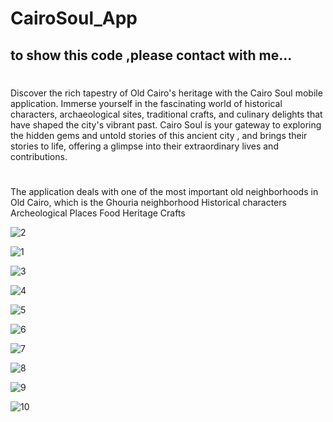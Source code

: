 # CairoSoul_App
## to show this code ,please contact with me...
# 
Discover the rich tapestry of Old Cairo's heritage with the Cairo Soul mobile application. 
Immerse yourself in the fascinating world of historical characters, archaeological sites, traditional crafts, and culinary delights that have shaped the city's vibrant past.
Cairo Soul is your gateway to exploring the hidden gems and untold stories of this ancient city , and brings their stories to life, offering a glimpse into their extraordinary lives and contributions.

#  

The application deals with one of the most important old neighborhoods in Old Cairo, which is the Ghouria neighborhood Historical characters 
 Archeological Places
Food Heritage
 Crafts   
 
![2](https://github.com/HassanNafed/CairoSoul_App/assets/128227283/a3329616-596d-4c7e-8c99-65d9fd6ac0bd)

![1](https://github.com/HassanNafed/CairoSoul_App/assets/128227283/810c3190-aca2-4acf-b8c1-0260e01d85fd)

![3](https://github.com/HassanNafed/CairoSoul_App/assets/128227283/68c325cc-c7f4-4f9d-b9e2-3dbe077e9a89)

![4](https://github.com/HassanNafed/CairoSoul_App/assets/128227283/2ccad489-55e9-474f-ad50-393b36afa556)

![5](https://github.com/HassanNafed/CairoSoul_App/assets/128227283/f0bd8ca7-4852-402a-968c-e848636feffd)

![6](https://github.com/HassanNafed/CairoSoul_App/assets/128227283/94a16ac8-d095-4032-b8e3-8c62abcd587b)

![7](https://github.com/HassanNafed/CairoSoul_App/assets/128227283/45ec2ff3-88a0-4ba3-a7e4-a986f8817130)

![8](https://github.com/HassanNafed/CairoSoul_App/assets/128227283/e11e582c-2fa7-40f8-b3df-64c557260c57)

![9](https://github.com/HassanNafed/CairoSoul_App/assets/128227283/d53041eb-d9fd-41bd-90c5-52dc9d298f0f)

![10](https://github.com/HassanNafed/CairoSoul_App/assets/128227283/7271eff0-4b29-49ce-95e0-f188777dffb5)



